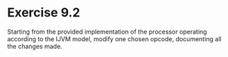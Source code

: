 # Exercise 9.2
Starting from the provided implementation of the processor operating according to the IJVM model, modify one chosen opcode, documenting all the changes made.
